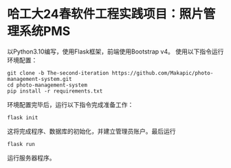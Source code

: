 # 哈工大24春软件工程实践项目：照片管理系统PMS

以Python3.10编写，使用Flask框架，前端使用Bootstrap v4。
使用以下指令运行环境配置：

```
git clone -b The-second-iteration https://github.com/Makapic/photo-management-system.git
cd photo-management-system
pip install -r requirements.txt
```

环境配置完毕后，运行以下指令完成准备工作：

```
flask init
```

这将完成程序、数据库的初始化，并建立管理员账户。最后运行

```
flask run
```

运行服务器程序。

